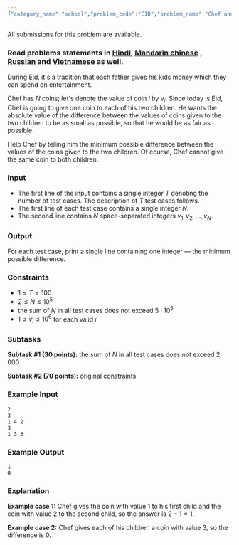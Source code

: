 ```yaml
---
{"category_name":"school","problem_code":"EID","problem_name":"Chef and Eid","languages_supported":{"0":"C","1":"CPP14","2":"JAVA","3":"PYTH","4":"PYTH 3.6","5":"PYPY","6":"CS2","7":"PAS fpc","8":"PAS gpc","9":"RUBY","10":"PHP","11":"GO","12":"NODEJS","13":"HASK","14":"rust","15":"SCALA","16":"swift","17":"D","18":"PERL","19":"FORT","20":"WSPC","21":"ADA","22":"CAML","23":"ICK","24":"BF","25":"ASM","26":"CLPS","27":"PRLG","28":"ICON","29":"SCM qobi","30":"PIKE","31":"ST","32":"NICE","33":"LUA","34":"BASH","35":"NEM","36":"LISP sbcl","37":"LISP clisp","38":"SCM guile","39":"JS","40":"ERL","41":"TCL","42":"kotlin","43":"PERL6","44":"TEXT","45":"SCM chicken","46":"PYP3","47":"CLOJ","48":"COB","49":"FS"},"max_timelimit":1,"source_sizelimit":50000,"problem_author":"kingofnumbers","problem_tester":null,"date_added":"23-08-2018","tags":{"0":"greedy","1":"kingofnumbers","2":"ltime63","3":"sorting"},"editorial_url":"https://discuss.codechef.com/problems/EID","time":{"view_start_date":1535216402,"submit_start_date":1535216402,"visible_start_date":1535216402,"end_date":1735669800},"is_direct_submittable":false,"layout":"problem"}
---
```

<span class="solution-visible-txt">All submissions for this problem are available.</span>
<h3>Read problems statements in <a href="http://www.codechef.com/download/translated/LTIME63/hindi/EID.pdf" target="_blank">Hindi,</a>
<a href="http://www.codechef.com/download/translated/LTIME63/mandarin/EID.pdf" target="_blank">Mandarin chinese</a>
, <a href="http://www.codechef.com/download/translated/LTIME63/russian/EID.pdf" target="_blank">Russian</a> and <a href="http://www.codechef.com/download/translated/LTIME63/vietnamese/EID.pdf" target="_blank">Vietnamese</a> as well.</h3>

During Eid, it's a tradition that each father gives his kids money which they can spend on entertainment.

Chef has $N$ coins; let's denote the value of coin $i$ by $v_i$. Since today is Eid, Chef is going to give one coin to each of his two children. He wants the absolute value of the difference between the values of coins given to the two children to be as small as possible, so that he would be as fair as possible. 

Help Chef by telling him the minimum possible difference between the values of the coins given to the two children. Of course, Chef cannot give the same coin to both children.

### Input
- The first line of the input contains a single integer $T$ denoting the number of test cases. The description of $T$ test cases follows.
- The first line of each test case contains a single integer $N$.
- The second line contains $N$ space-separated integers $v_1, v_2, \dots, v_N$.

### Output
For each test case, print a single line containing one integer — the minimum possible difference.

### Constraints 
- $1 \le T \le 100$
- $2 \le N \le 10^5$
- the sum of $N$ in all test cases does not exceed $5 \cdot 10^5$
- $1 \le v_i \le 10^6$ for each valid $i$

### Subtasks
**Subtask #1 (30 points):** the sum of $N$ in all test cases does not exceed $2,000$

**Subtask #2 (70 points):** original constraints

### Example Input
```
2
3
1 4 2
3
1 3 3
```

### Example Output
```
1
0
```

### Explanation
**Example case 1:** Chef gives the coin with value $1$ to his first child and the coin with value $2$ to the second child, so the answer is $2-1 = 1$.

**Example case 2:** Chef gives each of his children a coin with value $3$, so the difference is $0$.
